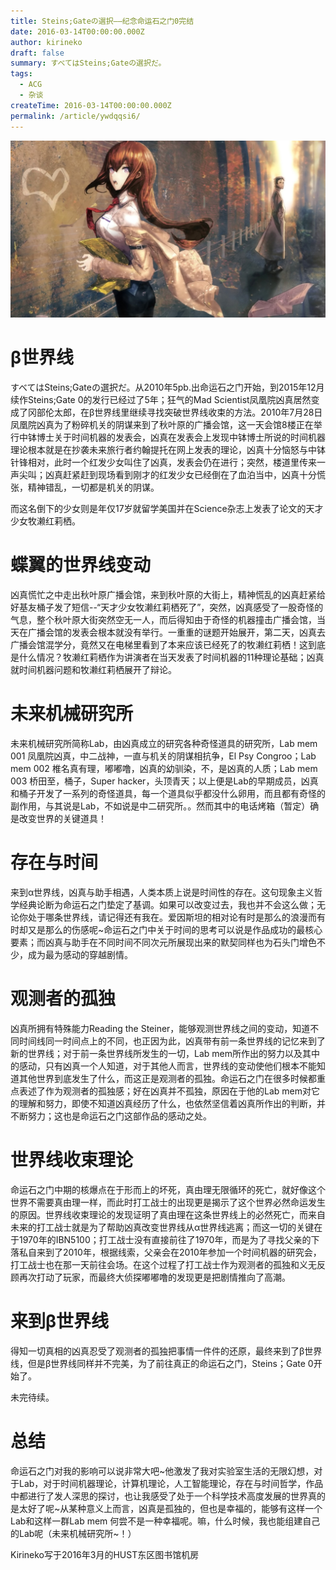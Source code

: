 ```yaml
---
title: Steins;Gateの選択——纪念命运石之门0完结
date: 2016-03-14T00:00:00.000Z
author: kirineko
draft: false
summary: すべてはSteins;Gateの選択だ。
tags:
  - ACG
  - 杂谈
createTime: 2016-03-14T00:00:00.000Z
permalink: /article/ywdqqsi6/
---
```



![header](/images/in-post/4.jpeg)

# β世界线

すべてはSteins;Gateの選択だ。从2010年5pb.出命运石之门开始，到2015年12月续作Steins;Gate 0的发行已经过了5年；狂气的Mad Scientist凤凰院凶真居然变成了冈部伦太郎，在β世界线里继续寻找突破世界线收束的方法。2010年7月28日凤凰院凶真为了粉碎机关的阴谋来到了秋叶原的广播会馆，这一天会馆8楼正在举行中钵博士关于时间机器的发表会，凶真在发表会上发现中钵博士所说的时间机器理论根本就是在抄袭未来旅行者约翰提托在网上发表的理论，凶真十分恼怒与中钵针锋相对，此时一个红发少女叫住了凶真，发表会仍在进行；突然，楼道里传来一声尖叫；凶真赶紧赶到现场看到刚才的红发少女已经倒在了血泊当中，凶真十分慌张，精神错乱，一切都是机关的阴谋。

而这名倒下的少女则是年仅17岁就留学美国并在Science杂志上发表了论文的天才少女牧濑红莉栖。

# 蝶翼的世界线变动

凶真慌忙之中走出秋叶原广播会馆，来到秋叶原的大街上，精神慌乱的凶真赶紧给好基友桶子发了短信--“天才少女牧濑红莉栖死了”，突然，凶真感受了一股奇怪的气息，整个秋叶原大街突然空无一人，而后得知由于奇怪的机器撞击广播会馆，当天在广播会馆的发表会根本就没有举行。一重重的谜题开始展开，第二天，凶真去广播会馆混学分，竟然又在电梯里看到了本来应该已经死了的牧濑红莉栖！这到底是什么情况？牧濑红莉栖作为讲演者在当天发表了时间机器的11种理论基础；凶真就时间机器问题和牧濑红莉栖展开了辩论。

# 未来机械研究所
未来机械研究所简称Lab，由凶真成立的研究各种奇怪道具的研究所，Lab mem 001 凤凰院凶真，中二战神，一直与机关的阴谋相抗争，El Psy Congroo；Lab mem 002 椎名真有理，嘟嘟噜，凶真的幼驯染，不，是凶真的人质；Lab mem 003 桥田至，桶子，Super hacker，头顶青天；以上便是Lab的早期成员，凶真和桶子开发了一系列的奇怪道具，每一个道具似乎都没什么卵用，而且都有奇怪的副作用，与其说是Lab，不如说是中二研究所。。然而其中的电话烤箱（暂定）确是改变世界的关键道具！

# 存在与时间
来到α世界线，凶真与助手相遇，人类本质上说是时间性的存在。这句现象主义哲学经典论断为命运石之门垫定了基调。如果可以改变过去，我也并不会这么做；无论你处于哪条世界线，请记得还有我在。爱因斯坦的相对论有时是那么的浪漫而有时却又是那么的伤感呢~命运石之门中关于时间的思考可以说是作品成功的最核心要素；而凶真与助手在不同时间不同次元所展现出来的默契同样也为石头门增色不少，成为最为感动的穿越剧情。

# 观测者的孤独
凶真所拥有特殊能力Reading the Steiner，能够观测世界线之间的变动，知道不同时间线同一时间点上的不同，也正因为此，凶真带有前一条世界线的记忆来到了新的世界线；对于前一条世界线所发生的一切，Lab mem所作出的努力以及其中的感动，只有凶真一个人知道，对于其他人而言，世界线的变动使他们根本不能知道其他世界到底发生了什么，而这正是观测者的孤独。命运石之门在很多时候都重点表述了作为观测者的孤独感；好在凶真并不孤独，原因在于他的Lab mem对它的理解和努力，即使不知道凶真经历了什么，也依然坚信着凶真所作出的判断，并不断努力；这也是命运石之门这部作品的感动之处。

# 世界线收束理论
命运石之门中期的核爆点在于形而上的坏死，真由理无限循环的死亡，就好像这个世界不需要真由理一样，而此时打工战士的出现更是揭示了这个世界必然命运发生的原因。世界线收束理论的发现证明了真由理在这条世界线上的必然死亡，而来自未来的打工战士就是为了帮助凶真改变世界线从α世界线逃离；而这一切的关键在于1970年的IBN5100；打工战士没有直接前往了1970年，而是为了寻找父亲的下落私自来到了2010年，根据线索，父亲会在2010年参加一个时间机器的研究会，打工战士也在那一天前往会场。在这个过程了打工战士作为观测者的孤独和义无反顾再次打动了玩家，而最终大侦探嘟嘟噜的发现更是把剧情推向了高潮。

# 来到β世界线
得知一切真相的凶真忍受了观测者的孤独把事情一件件的还原，最终来到了β世界线，但是β世界线同样并不完美，为了前往真正的命运石之门，Steins；Gate 0开始了。

未完待续。

# 总结
命运石之门对我的影响可以说非常大吧~他激发了我对实验室生活的无限幻想，对于Lab，对于时间机器理论，计算机理论，人工智能理论，存在与时间哲学，作品中都进行了发人深思的探讨，也让我感受了处于一个科学技术高度发展的世界真的是太好了呢~从某种意义上而言，凶真是孤独的，但也是幸福的，能够有这样一个Lab和这样一群Lab mem 何尝不是一种幸福呢。嘛，什么时候，我也能组建自己的Lab呢（未来机械研究所~！）

Kirineko写于2016年3月的HUST东区图书馆机房
